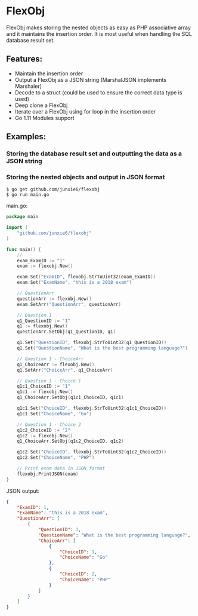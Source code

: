 # FlexObj

FlexObj makes storing the nested objects as easy as PHP associative array and it maintains the insertion order. It is most useful when handling the SQL database result set.

## Features:
* Maintain the insertion order
* Output a FlexObj as a JSON string (MarshalJSON implements Marshaler)
* Decode to a struct (could be used to ensure the correct data type is used)
* Deep clone a FlexObj
* Iterate over a FlexObj using for loop in the insertion order
* Go 1.11 Modules support

## Examples:

### Storing the database result set and outputting the data as a JSON string

### Storing the nested objects and output in JSON format

```
$ go get github.com/junxie6/flexobj
$ go run main.go
```

main.go:

```go
package main

import (
	"github.com/junxie6/flexobj"
)

func main() {
	//
	exam_ExamID := "1"
	exam := flexobj.New()

	exam.Set("ExamID", flexobj.StrToUint32(exam_ExamID))
	exam.Set("ExamName", "this is a 2018 exam")

	// QuestionArr
	questionArr := flexobj.New()
	exam.SetArr("QuestionArr", questionArr)

	// Question 1
	q1_QuestionID := "1"
	q1 := flexobj.New()
	questionArr.SetObj(q1_QuestionID, q1)

	q1.Set("QuestionID", flexobj.StrToUint32(q1_QuestionID))
	q1.Set("QuestionName", "What is the best programming language?")

	// Question 1 - ChoiceArr
	q1_ChoiceArr := flexobj.New()
	q1.SetArr("ChoiceArr", q1_ChoiceArr)

	// Question 1 - Choice 1
	q1c1_ChoiceID := "1"
	q1c1 := flexobj.New()
	q1_ChoiceArr.SetObj(q1c1_ChoiceID, q1c1)

	q1c1.Set("ChoiceID", flexobj.StrToUint32(q1c1_ChoiceID))
	q1c1.Set("ChoiceName", "Go")

	// Question 1 - Choice 2
	q1c2_ChoiceID := "2"
	q1c2 := flexobj.New()
	q1_ChoiceArr.SetObj(q1c2_ChoiceID, q1c2)

	q1c2.Set("ChoiceID", flexobj.StrToUint32(q1c2_ChoiceID))
	q1c2.Set("ChoiceName", "PHP")

	// Print exam data in JSON format
	flexobj.PrintJSON(exam)
}
```

JSON output:

```json
{
    "ExamID": 1,
    "ExamName": "this is a 2018 exam",
    "QuestionArr": [
        {
            "QuestionID": 1,
            "QuestionName": "What is the best programming language?",
            "ChoiceArr": [
                {
                    "ChoiceID": 1,
                    "ChoiceName": "Go"
                },
                {
                    "ChoiceID": 2,
                    "ChoiceName": "PHP"
                }
            ]
        }
    ]
}
```
